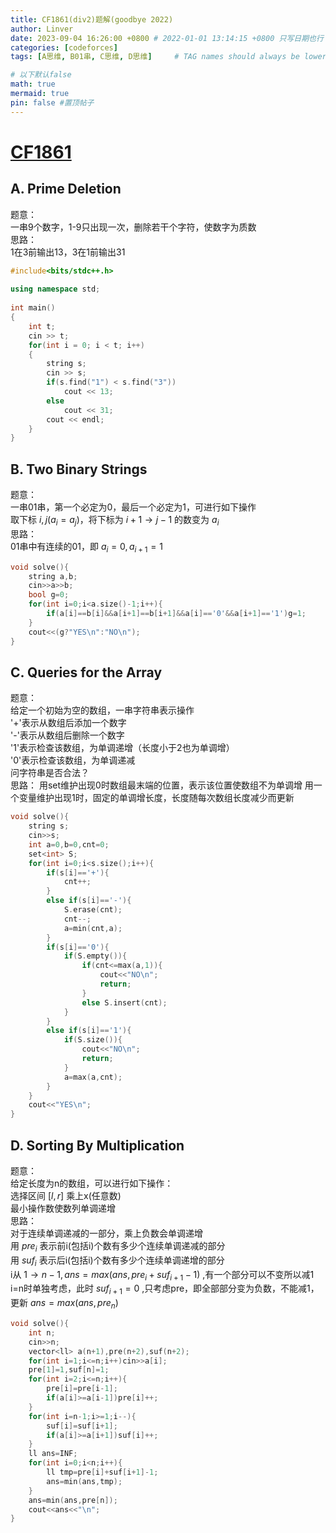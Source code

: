 ```yaml
---
title: CF1861(div2)题解(goodbye 2022)
author: Linver
date: 2023-09-04 16:26:00 +0800 # 2022-01-01 13:14:15 +0800 只写日期也行；不写秒也行；这样也行 2022-03-09T00:55:42+08:00
categories: [codeforces]
tags: [A思维, B01串, C思维, D思维]     # TAG names should always be lowercase

# 以下默认false
math: true
mermaid: true
pin: false #置顶帖子
---
```

# [CF1861](https://codeforces.com/contest/1861)
## A. Prime Deletion
题意：  
一串9个数字，1-9只出现一次，删除若干个字符，使数字为质数  
思路：  
1在3前输出13，3在1前输出31
```c++
#include<bits/stdc++.h>
 
using namespace std;
 
int main()
{
	int t;
	cin >> t;
	for(int i = 0; i < t; i++)
	{
		string s;
		cin >> s;
		if(s.find("1") < s.find("3"))
			cout << 13;
		else
			cout << 31;
		cout << endl;
	}
}
```
## B. Two Binary Strings
题意：  
一串01串，第一个必定为0，最后一个必定为1，可进行如下操作  
取下标 $i,j(a_i=a_j)$，将下标为 $i+1\to j-1$ 的数变为   $a_i$  
思路：  
01串中有连续的01，即 $a_i=0,a_{i+1}=1$  
```c++
void solve(){
	string a,b;
	cin>>a>>b;
	bool g=0;
	for(int i=0;i<a.size()-1;i++){
		if(a[i]==b[i]&&a[i+1]==b[i+1]&&a[i]=='0'&&a[i+1]=='1')g=1;
	}
	cout<<(g?"YES\n":"NO\n");
}
```
## C. Queries for the Array
题意：  
给定一个初始为空的数组，一串字符串表示操作  
'+'表示从数组后添加一个数字  
'-'表示从数组后删除一个数字  
'1'表示检查该数组，为单调递增（长度小于2也为单调增）  
'0'表示检查该数组，为单调递减   
问字符串是否合法？  
思路： 
用set维护出现0时数组最末端的位置，表示该位置使数组不为单调增
用一个变量维护出现1时，固定的单调增长度，长度随每次数组长度减少而更新  
```c++
void solve(){
	string s;
	cin>>s;	
	int a=0,b=0,cnt=0;
	set<int> S;
	for(int i=0;i<s.size();i++){
		if(s[i]=='+'){
			cnt++;
		}
		else if(s[i]=='-'){
			S.erase(cnt);
			cnt--;
			a=min(cnt,a);
		}
		if(s[i]=='0'){
			if(S.empty()){
				if(cnt<=max(a,1)){
					cout<<"NO\n";
					return;
				}
				else S.insert(cnt);
			}
		}
		else if(s[i]=='1'){
			if(S.size()){
				cout<<"NO\n";
				return;
			}
			a=max(a,cnt);
		}
	}
	cout<<"YES\n";
}
```
## D. Sorting By Multiplication
题意：  
给定长度为n的数组，可以进行如下操作：  
选择区间 $[l,r]$ 乘上x(任意数)  
最小操作数使数列单调递增  
思路：  
对于连续单调递减的一部分，乘上负数会单调递增   
用 $pre_i$ 表示前i(包括i)个数有多少个连续单调递减的部分  
用 $suf_i$ 表示后i(包括i)个数有多少个连续单调递增的部分  
i从 $1\to n-1,ans=max(ans,pre_i+suf_{i+1}-1)$ ,有一个部分可以不变所以减1  
i=n时单独考虑，此时 $suf_{i+1}=0$ ,只考虑pre，即全部部分变为负数，不能减1，更新  $ans=max(ans,pre_n)$
```c++
void solve(){
    int n;
    cin>>n;
    vector<ll> a(n+1),pre(n+2),suf(n+2); 
    for(int i=1;i<=n;i++)cin>>a[i];
    pre[1]=1,suf[n]=1;
    for(int i=2;i<=n;i++){
        pre[i]=pre[i-1];
        if(a[i]>=a[i-1])pre[i]++;
    }
    for(int i=n-1;i>=1;i--){
        suf[i]=suf[i+1];
        if(a[i]>=a[i+1])suf[i]++;
    }
    ll ans=INF;
    for(int i=0;i<n;i++){
        ll tmp=pre[i]+suf[i+1]-1;
        ans=min(ans,tmp);
    }
    ans=min(ans,pre[n]);
    cout<<ans<<"\n";
}
```


